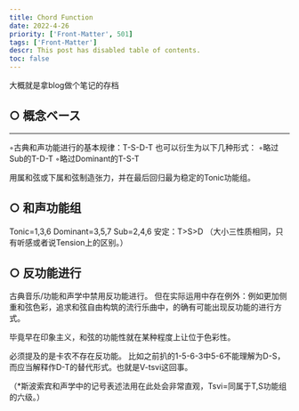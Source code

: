 ```yaml
---
title: Chord Function
date: 2022-4-26
priority: ['Front-Matter', 501]
tags: ['Front-Matter']
descr: This post has disabled table of contents.
toc: false
---
```


大概就是拿blog做个笔记的存档

## ○ 概念ベース
______________________________________________________________________________

◦古典和声功能进行的基本规律：T-S-D-T
也可以衍生为以下几种形式：
 ◦略过Sub的T-D-T
 ◦略过Dominant的T-S-T

用属和弦或下属和弦制造张力，并在最后回归最为稳定的Tonic功能组。

## ○ 和声功能组
Tonic=1,3,6
Dominant=3,5,7
Sub=2,4,6
安定：T>S>D
 （大小三性质相同，只有听感或者说Tension上的区别。）

## ○ 反功能进行
古典音乐/功能和声学中禁用反功能进行。
但在实际运用中存在例外：例如更加侧重和弦色彩，追求和弦自由构筑的流行乐曲中，的确有可能出现反功能的进行方式。

毕竟早在印象主义，和弦的功能性就在某种程度上让位于色彩性。

必须提及的是卡农不存在反功能。
比如之前扒的1-5-6-3中5-6不能理解为D-S，而应当解释作D-T的替代形式。也就是V-tsvi这回事。

（*斯波索宾和声学中的记号表述法用在此处会非常直观，Tsvi=同属于T,S功能组的六级。）

